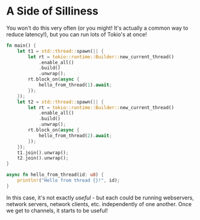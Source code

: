 # A Side of Silliness

You won't do this very often (or you might! It's actually a common way to reduce latency!), but you can run lots of Tokio's at once!

```rust
fn main() {
    let t1 = std::thread::spawn(|| {
        let rt = tokio::runtime::Builder::new_current_thread()
            .enable_all()
            .build()
            .unwrap();
        rt.block_on(async {
            hello_from_thread(1).await;
        });
    });
    let t2 = std::thread::spawn(|| {
        let rt = tokio::runtime::Builder::new_current_thread()
            .enable_all()
            .build()
            .unwrap();
        rt.block_on(async {
            hello_from_thread(2).await;
        });
    });
    t1.join().unwrap();
    t2.join().unwrap();
}

async fn hello_from_thread(id: u8) {
    println!("Hello from thread {}!", id);
}
```

In this case, it's not exactly *useful* - but each could be running webservers, network servers, network clients, etc. independently of one another. Once we get to channels, it starts to be useful!